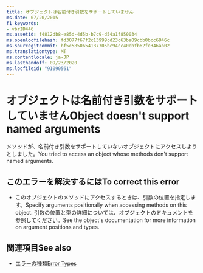 ```yaml
---
title: オブジェクトは名前付き引数をサポートしていません
ms.date: 07/20/2015
f1_keywords:
- vbrID446
ms.assetid: f4812db8-e85d-4d5b-b7c9-d54a1f850034
ms.openlocfilehash: fd3077f67f2c13999cd23c63ba09cbb0bcc6946c
ms.sourcegitcommit: bf5c5850654187705bc94cc40ebfb62fe346ab02
ms.translationtype: MT
ms.contentlocale: ja-JP
ms.lasthandoff: 09/23/2020
ms.locfileid: "91090561"
---
```

# <a name="object-doesnt-support-named-arguments"></a><span data-ttu-id="c6a7f-102">オブジェクトは名前付き引数をサポートしていません</span><span class="sxs-lookup"><span data-stu-id="c6a7f-102">Object doesn't support named arguments</span></span>

<span data-ttu-id="c6a7f-103">メソッドが、名前付き引数をサポートしていないオブジェクトにアクセスしようとしました。</span><span class="sxs-lookup"><span data-stu-id="c6a7f-103">You tried to access an object whose methods don't support named arguments.</span></span>  
  
## <a name="to-correct-this-error"></a><span data-ttu-id="c6a7f-104">このエラーを解決するには</span><span class="sxs-lookup"><span data-stu-id="c6a7f-104">To correct this error</span></span>  
  
- <span data-ttu-id="c6a7f-105">このオブジェクトのメソッドにアクセスするときは、引数の位置を指定します。</span><span class="sxs-lookup"><span data-stu-id="c6a7f-105">Specify arguments positionally when accessing methods on this object.</span></span> <span data-ttu-id="c6a7f-106">引数の位置と型の詳細については、オブジェクトのドキュメントを参照してください。</span><span class="sxs-lookup"><span data-stu-id="c6a7f-106">See the object's documentation for more information on argument positions and types.</span></span>  
  
## <a name="see-also"></a><span data-ttu-id="c6a7f-107">関連項目</span><span class="sxs-lookup"><span data-stu-id="c6a7f-107">See also</span></span>

- [<span data-ttu-id="c6a7f-108">エラーの種類</span><span class="sxs-lookup"><span data-stu-id="c6a7f-108">Error Types</span></span>](../programming-guide/language-features/error-types.md)
